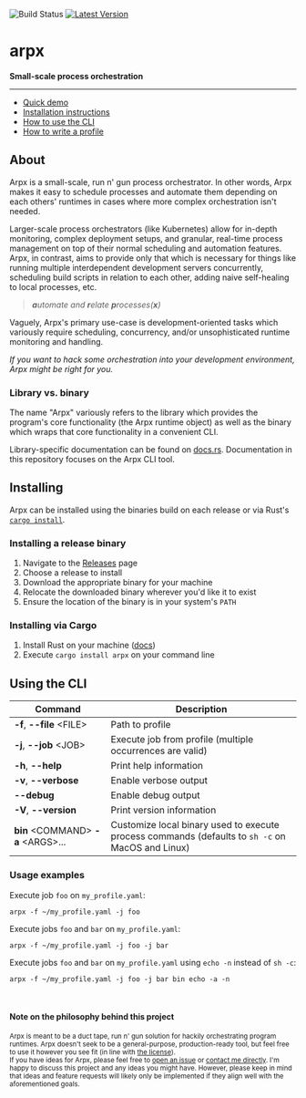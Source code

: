 ![Build Status] [![Latest Version]][crates.io]

[Build Status]: https://travis-ci.com/jaredgorski/arpx.svg?token=7hLupv5JrcFFuyR6Lkp7&branch=master
[Latest Version]: https://img.shields.io/crates/v/arpx?color=black
[crates.io]: https://crates.io/crates/arpx

# arpx

**Small-scale process orchestration**

---

- [Quick demo](https://github.com/jaredgorski/arpx/tree/main/docs/quick_demo.md)
- [Installation instructions](#installing)
- [How to use the CLI](#using-the-cli)
- [How to write a profile](https://github.com/jaredgorski/arpx/tree/main/docs/writing_a_profile.md)

## About

Arpx is a small-scale, run n' gun process orchestrator. In other words, Arpx makes it easy to schedule processes and automate them depending on each others' runtimes in cases where more complex orchestration isn't needed.

Larger-scale process orchestrators (like Kubernetes) allow for in-depth monitoring, complex deployment setups, and granular, real-time process management on top of their normal scheduling and automation features. Arpx, in contrast, aims to provide only that which is necessary for things like running multiple interdependent development servers concurrently, scheduling build scripts in relation to each other, adding naive self-healing to local processes, etc.

> _**a**utomate and **r**elate **p**rocesses(**x**)_

Vaguely, Arpx's primary use-case is development-oriented tasks which variously require scheduling, concurrency, and/or unsophisticated runtime monitoring and handling.

_If you want to hack some orchestration into your development environment, Arpx might be right for you._

### Library vs. binary

The name "Arpx" variously refers to the library which provides the program's core functionality (the Arpx runtime object) as well as the binary which wraps that core functionality in a convenient CLI.

Library-specific documentation can be found on [docs.rs](https://docs.rs/crate/arpx/latest). Documentation in this repository focuses on the Arpx CLI tool.

## Installing

Arpx can be installed using the binaries build on each release or via Rust's [`cargo install`](https://doc.rust-lang.org/cargo/commands/cargo-install.html).

### Installing a release binary

1. Navigate to the [Releases](https://github.com/jaredgorski/arpx/releases) page
2. Choose a release to install
3. Download the appropriate binary for your machine
4. Relocate the downloaded binary wherever you'd like it to exist
5. Ensure the location of the binary is in your system's `PATH`

### Installing via Cargo

1. Install Rust on your machine ([docs](https://doc.rust-lang.org/book/ch01-01-installation.html))
2. Execute `cargo install arpx` on your command line

## Using the CLI

Command  | Description
-------- | ------------
**-f**, **--file** \<FILE\> | Path to profile
**-j**, **--job** \<JOB\> | Execute job from profile (multiple occurrences are valid)
**-h**, **--help** | Print help information
**-v**, **--verbose** | Enable verbose output
**--debug** | Enable debug output
**-V**, **--version** | Print version information
**bin** \<COMMAND\> **-a** \<ARGS\>... | Customize local binary used to execute process commands (defaults to `sh -c` on MacOS and Linux)

### Usage examples

Execute job `foo` on `my_profile.yaml`:

```terminal
arpx -f ~/my_profile.yaml -j foo
```

Execute jobs `foo` and `bar` on `my_profile.yaml`:

```terminal
arpx -f ~/my_profile.yaml -j foo -j bar
```

Execute jobs `foo` and `bar` on `my_profile.yaml` using `echo -n` instead of `sh -c`:

```terminal
arpx -f ~/my_profile.yaml -j foo -j bar bin echo -a -n
```

<br/>

#### Note on the philosophy behind this project

<sup>
Arpx is meant to be a duct tape, run n' gun solution for hackily orchestrating program runtimes. Arpx doesn't seek to be a general-purpose, production-ready tool, but feel free to use it however you see fit (in line with <a href="https://github.com/jaredgorski/arpx/blob/main/LICENSE">the license</a>).
</sup>

<br/>

<sub>
If you have ideas for Arpx, please feel free to <a href="https://github.com/jaredgorski/arpx/issues/new/choose">open an issue</a> or <a href="https://jaredgorski.org/about/">contact me directly</a>. I'm happy to discuss this project and any ideas you might have. However, please keep in mind that ideas and feature requests will likely only be implemented if they align well with the aforementioned goals.
</sub>
